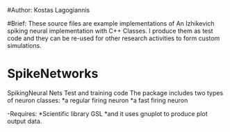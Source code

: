 #Author: Kostas Lagogiannis

#Brief: These source files are example implementations of An Izhikevich spiking neural implementation with C++ Classes.
I produce them as test code and they can be re-used for other research activities to form custom simulations.

# SpikeNetworks
SpikingNeural Nets Test and training code
The package includes two types of neuron classes:
*a regular firing neuron 
*a fast firing neuron


-Requires: 
*Scientific library GSL
*and it uses gnuplot to produce plot output data.
